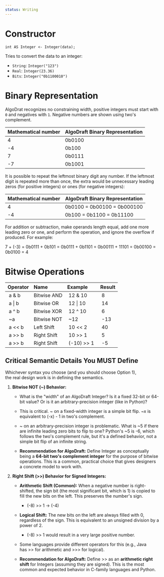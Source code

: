 ```yaml
---
status: Writing
---
```

# Constructor

```
int AS Integer <- Integer(data);
```

Tries to convert the data to an integer:
* `String`: `Integer("123")` 
* `Real`: `Integer(23.36)`
* `Bits`: `Integer("0b1100010")`

# Binary Representation

AlgoDrat recognizes no constraining width, positive integers must start with `0` and negatives with `1`.  Negative numbers are shown using two's complement.

| Mathematical number | AlgoDraft Binary Representation |
| ------------------- | ------------------------------- |
| 4                   | 0b0100                          |
| -4                  | 0b100                           |
| 7                   | 0b0111                          |
| -7                  | 0b1001                          |

It is possible to repeat the leftmost binary digit any number. If the leftmost digit is repeated more than once, the extra would be unnecessary leading zeros (for positive integers) or ones (for negative integers):

| Mathematical number | AlgoDraft Binary Representation |
| ------------------- | ------------------------------- |
| 4                   | 0b0100 = 0b00100 = 0b000100     |
| -4                  | 0b100 = 0b1100 = 0b11100        |

For addition or subtraction, make operands length equal, add one more leading zero or one, and perform the operation, and ignore the overflow if produced. For example:

7 + (-3) = 0b0111 + 0b101 = 0b0111 + 0b1101 = 0b00111 + 11101 = 0b00100 = 0b0100 = 4

# Bitwise Operations

| Operator | Name | Example | Result |  
| :------- | :----------- | :------------- | :----- |  
| a & b | Bitwise AND | 12 & 10 | 8 |  
| a \| b | Bitwise OR | 12 \| 10 | 14 |  
| a ^ b | Bitwise XOR | 12 ^ 10 | 6 |  
| ~a | Bitwise NOT | ~12 | -13 |  
| a << b | Left Shift | 10 << 2 | 40 |  
| a >> b | Right Shift | 10 >> 1 | 5 |  
| a >> b | Right Shift | (-10) >> 1 | -5 |

## Critical Semantic Details You MUST Define

Whichever syntax you choose (and you should choose Option 1), the real design work is in defining the semantics.

1. **Bitwise NOT (~) Behavior:**
    
    - What is the "width" of an AlgoDraft Integer? Is it a fixed 32-bit or 64-bit value? Or is it an arbitrary-precision integer (like in Python)?
        
    - This is critical. ~ on a fixed-width integer is a simple bit flip. ~x is equivalent to (-x) - 1 in two's complement.
        
    - ~ on an arbitrary-precision integer is problematic. What is ~5 if there are infinite leading zero bits to flip to one? Python's ~5 is -6, which follows the two's complement rule, but it's a defined behavior, not a simple bit flip of an infinite string.
        
    - **Recommendation for AlgoDraft:** Define Integer as conceptually being a **64-bit two's complement integer** for the purpose of bitwise operations. This is a common, practical choice that gives designers a concrete model to work with.
        
2. **Right Shift (>>) Behavior for Signed Integers:**
    
    - **Arithmetic Shift (Common):** When a negative number is right-shifted, the sign bit (the most significant bit, which is 1) is copied to fill the new bits on the left. This preserves the number's sign.
        
        - (-8) >> 1 -> (-4)
            
    - **Logical Shift:** The new bits on the left are always filled with 0, regardless of the sign. This is equivalent to an unsigned division by a power of 2.
        
        - (-8) >> 1 would result in a very large positive number.
            
    - Some languages provide different operators for this (e.g., Java has >> for arithmetic and >>> for logical).
        
    - **Recommendation for AlgoDraft:** Define >> as an **arithmetic right shift** for Integers (assuming they are signed). This is the most common and expected behavior in C-family languages and Python.